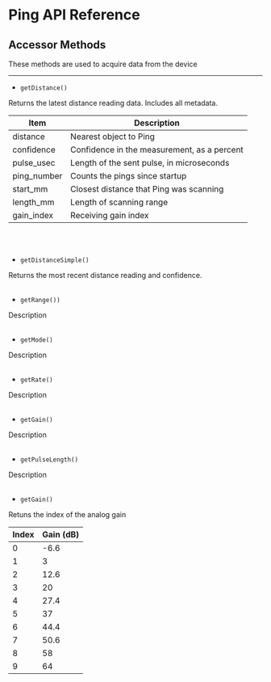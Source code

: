 # Ping API Reference

## Accessor Methods

These methods are used to acquire data from the device

-----

* `getDistance()`

Returns the latest distance reading data. Includes all metadata. 

| Item          | Description                                        |
|---------------|----------------------------------------------------|
| distance      | Nearest object to Ping                             |
| confidence    | Confidence in the measurement, as a percent        |
| pulse_usec    | Length of the sent pulse, in microseconds          |
| ping_number   | Counts the pings since startup                     |
| start_mm      | Closest distance that Ping was scanning            |
| length_mm     | Length of scanning range                           |
| gain_index    | Receiving gain index                               |

<br/>
<br/>

* `getDistanceSimple()`

Returns the most recent distance reading and confidence. 
<br/>
<br/>

* `getRange())`

Description
<br/>
<br/>

* `getMode()`

Description
<br/>
<br/>

* `getRate()`

Description
<br/>
<br/>

* `getGain()`

Description
<br/>
<br/>

* `getPulseLength()`

Description
<br/>
<br/>

* `getGain()`

Retuns the index of the analog gain

| Index | Gain (dB) |
|-------|-----------|
|     0 |      -6.6 |
|     1 |         3 |
|     2 |      12.6 |
|     3 |        20 |
|     4 |      27.4 |
|     5 |        37 |
|     6 |      44.4 |
|     7 |      50.6 |
|     8 |        58 |
|     9 |        64 |

<br/>
<br/>

